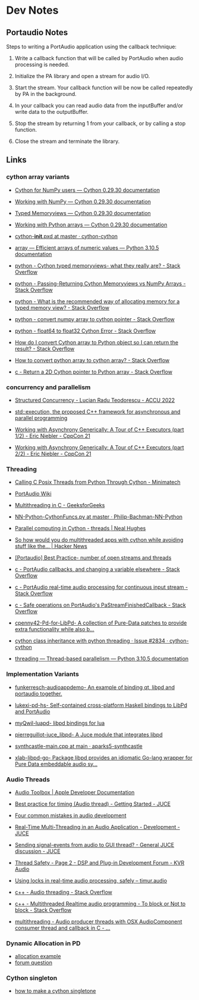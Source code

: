 # Dev Notes


## Portaudio Notes

Steps to writing a PortAudio application using the callback technique:

1. Write a callback function that will be called by PortAudio when audio processing is needed.

2. Initialize the PA library and open a stream for audio I/O.

3. Start the stream. Your callback function will be now be called repeatedly by PA in the background.

4. In your callback you can read audio data from the inputBuffer and/or write data to the outputBuffer.

5. Stop the stream by returning 1 from your callback, or by calling a stop function.

6. Close the stream and terminate the library.


## Links


### cython array variants

- [Cython for NumPy users — Cython 0.29.30 documentation](https://cython.readthedocs.io/en/stable/src/userguide/numpy_tutorial.html)

- [Working with NumPy — Cython 0.29.30 documentation](https://cython.readthedocs.io/en/stable/src/tutorial/numpy.html)

- [Typed Memoryviews — Cython 0.29.30 documentation](http://docs.cython.org/en/stable/src/userguide/memoryviews.html)

- [Working with Python arrays — Cython 0.29.30 documentation](https://cython.readthedocs.io/en/stable/src/tutorial/array.html)

- [cython-__init__.pxd at master · cython-cython](https://github.com/cython/cython/blob/master/Cython/Includes/numpy/__init__.pxd)

- [array — Efficient arrays of numeric values — Python 3.10.5 documentation](https://docs.python.org/3/library/array.html)

- [python - Cython typed memoryviews- what they really are? - Stack Overflow](https://stackoverflow.com/questions/37432076/cython-typed-memoryviews-what-they-really-are)

- [python - Passing-Returning Cython Memoryviews vs NumPy Arrays - Stack Overflow](https://stackoverflow.com/questions/49803899/passing-returning-cython-memoryviews-vs-numpy-arrays)

- [python - What is the recommended way of allocating memory for a typed memory view? - Stack Overflow](https://stackoverflow.com/questions/18462785/what-is-the-recommended-way-of-allocating-memory-for-a-typed-memory-view)

- [python - convert numpy array to cython pointer - Stack Overflow](https://stackoverflow.com/questions/10718699/convert-numpy-array-to-cython-pointer)

- [python - float64 to float32 Cython Error - Stack Overflow](https://stackoverflow.com/questions/18985395/float64-to-float32-cython-error)

- [How do I convert Cython array to Python object so I can return the result? - Stack Overflow](https://stackoverflow.com/questions/44640094/how-do-i-convert-cython-array-to-python-object-so-i-can-return-the-result)

- [How to convert python array to cython array? - Stack Overflow](https://stackoverflow.com/questions/11689967/how-to-convert-python-array-to-cython-array)

- [c - Return a 2D Cython pointer to Python array - Stack Overflow](https://stackoverflow.com/questions/62084515/return-a-2d-cython-pointer-to-python-array)



### concurrency and parallelism

- [Structured Concurrency - Lucian Radu Teodorescu - ACCU 2022](https://www.youtube.com/watch?v=Xq2IMOPjPs0)

- [std::execution, the proposed C++ framework for asynchronous and parallel programming](https://github.com/brycelelbach/wg21_p2300_std_execution)

- [Working with Asynchrony Generically: A Tour of C++ Executors (part 1/2) - Eric Niebler - CppCon 21](https://www.youtube.com/watch?v=xLboNIf7BTg)

- [Working with Asynchrony Generically: A Tour of C++ Executors (part 2/2) - Eric Niebler - CppCon 21](https://www.youtube.com/watch?v=6a0zzUBUNW4)


### Threading

- [Calling C Posix Threads from Python Through Cython - Minimatech](https://minimatech.org/calling-c-posix-threads-from-python-through-cython/)

- [PortAudio Wiki](https://github.com/PortAudio/portaudio/wiki)

- [Multithreading in C - GeeksforGeeks](https://www.geeksforgeeks.org/multithreading-c-2/)

- [NN-Python-CythonFuncs.py at master · Philip-Bachman-NN-Python](https://github.com/Philip-Bachman/NN-Python/blob/master/nlp/CythonFuncs.py)

- [Parallel computing in Cython - threads | Neal Hughes](https://nealhughes.net/parallelcomp2/)

- [So how would you do multithreaded apps with cython while avoiding stuff like the... | Hacker News](https://news.ycombinator.com/item?id=8484335)

- [[Portaudio] Best Practice- number of open streams and threads](https://portaudio.music.columbia.narkive.com/h3qe0KPG/best-practice-number-of-open-streams-and-threads)

- [c - PortAudio callbacks, and changing a variable elsewhere - Stack Overflow](https://stackoverflow.com/questions/38341423/portaudio-callbacks-and-changing-a-variable-elsewhere)

- [c - PortAudio real-time audio processing for continuous input stream - Stack Overflow](https://stackoverflow.com/questions/44645466/portaudio-real-time-audio-processing-for-continuous-input-stream)

- [c - Safe operations on PortAudio's PaStreamFinishedCallback - Stack Overflow](https://stackoverflow.com/questions/48014791/safe-operations-on-portaudios-pastreamfinishedcallback)

- [cpenny42-Pd-for-LibPd- A collection of Pure-Data patches to provide extra functionality while also b…](https://github.com/cpenny42/Pd-for-LibPd)

- [cython class inheritance with python threading · Issue #2834 · cython-cython](https://github.com/cython/cython/issues/2834)

- [threading — Thread-based parallelism — Python 3.10.5 documentation](https://docs.python.org/3/library/threading.html)


### Implementation Variants

- [funkerresch-audioappdemo- An example of binding qt, libpd and portaudio together.](https://github.com/funkerresch/audioappdemo)

- [lukexi-pd-hs- Self-contained cross-platform Haskell bindings to LibPd and PortAudio](https://github.com/lukexi/pd-hs)

- [myQwil-luapd- libpd bindings for lua](https://github.com/myQwil/luapd)

- [pierreguillot-juce_libpd- A Juce module that integrates libpd](https://github.com/pierreguillot/juce_libpd)

- [synthcastle-main.cpp at main · aparks5-synthcastle](https://github.com/aparks5/synthcastle/blob/main/src/main.cpp)


- [xlab-libpd-go- Package libpd provides an idiomatic Go-lang wrapper for Pure Data embeddable audio sy…](https://github.com/xlab/libpd-go)


### Audio Threads

- [Audio Toolbox | Apple Developer Documentation](https://developer.apple.com/documentation/audiotoolbox)

- [Best practice for timing (Audio thread) - Getting Started - JUCE](https://forum.juce.com/t/best-practice-for-timing-audio-thread/31337/2)

- [Four common mistakes in audio development](https://atastypixel.com/four-common-mistakes-in-audio-development/)

- [Real-Time Multi-Threading in an Audio Application - Development - JUCE](https://forum.juce.com/t/real-time-multi-threading-in-an-audio-application/44268/4)

- [Sending signal-events from audio to GUI thread? - General JUCE discussion - JUCE](https://forum.juce.com/t/sending-signal-events-from-audio-to-gui-thread/27792)

- [Thread Safety - Page 2 - DSP and Plug-in Development Forum - KVR Audio](https://www.kvraudio.com/forum/viewtopic.php?t=195050&start=15)

- [Using locks in real-time audio processing, safely – timur.audio](https://timur.audio/using-locks-in-real-time-audio-processing-safely)

- [c++ - Audio threading - Stack Overflow](https://stackoverflow.com/questions/26680789/audio-threading)

- [c++ - Multithreaded Realtime audio programming - To block or Not to block - Stack Overflow](https://stackoverflow.com/questions/27738660/multithreaded-realtime-audio-programming-to-block-or-not-to-block)

- [multithreading - Audio producer threads with OSX AudioComponent consumer thread and callback in C - …](https://stackoverflow.com/questions/29355364/audio-producer-threads-with-osx-audiocomponent-consumer-thread-and-callback-in-c)


### Dynamic Allocation in PD

- [allocation example](https://github.com/pure-data/pure-data/blob/master/src/x_text.c)
- [forum question](https://www.mail-archive.com/pd-dev@lists.iem.at/msg02689.html)


### Cython singleton

- [how to make a cython singletone](https://stackoverflow.com/questions/51263233/singleton-in-cython-handled-by-classmethod)

